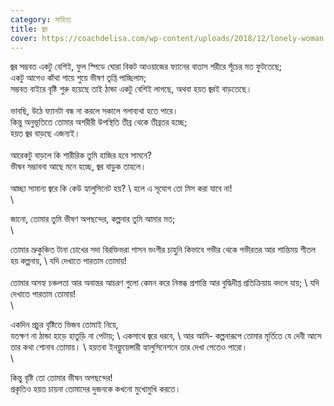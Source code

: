 ```yaml
---
category: সাহিত্য
title: জ্বর
cover: https://coachdelisa.com/wp-content/uploads/2018/12/lonely-woman.jpg
---
```

জ্বর সম্ভবত একটু বেশিই, ফুল স্পিডে ঘোরা বিকট আওয়াজের ফ্যানের বাতাস শরীরে সূঁচের মত ফুটতেছে;\
একটু আগেও কাঁথা গায়ে শুয়ে ভীষণ তৃপ্তি পাচ্ছিলাম; \
সম্ভবত বাইরে বৃষ্টি শুরু হয়েছে তাই ঠান্ডা একটু বেশিই লাগছে, অথবা হয়ত জ্বরই বাড়তেছে।\
\
ভাবছি, উঠে ফ্যানটা বন্ধ না করলে সকালে গলাব্যথা হতে পারে। \
কিন্তু অনুভূতিতে তোমার অশরীরী উপস্থিতি তীব্র থেকে তীব্রতর হচ্ছে; \
হয়ত জ্বর বাড়ছে এজন্যই।\
\
আরেকটু বাড়লে কি শারীরিক তুমি হাজির হবে সামনে? \
ভীষন সম্ভাবনা আছে মনে হচ্ছে, জ্বর বাড়ুক তাহলে। \
\
আচ্ছা সামান্য জ্বরে কি কেউ হ্যালুসিনেট হয়? \ 
হলে এ সূযোগ তো মিস করা যাবে না! \
\


জানো, তোমার তুমি ভীষণ অপছন্দের, কল্পনার তুমি আমার মত; \
\

তোমার ভ্রুকুঞ্চিত টানা চোখের সদা বিরক্তিভরা শাসন ভংগীর চাহুনি কিভাবে গভীর থেকে গভীরতর আর শান্তিময় শীতল হয় কল্পনায়, \ 
যদি দেখাতে পারতাম তোমায়! \
\
তোমার অসহ্য চঞ্চলতা আর অবান্তর আচরণ গুলো কেমন করে নিস্তব্ধ প্রশান্তি আর বুদ্ধিদীপ্ত প্রতিক্রিয়ায় বদলে যায়; \ 
যদি দেখাতে পারতাম তোমায়! \
\

একদিন প্রচুর বৃষ্টিতে ভিজব তোমাই নিয়ে, \
যতক্ষণ না ঠান্ডা হাড়ে হাতুড়ি না পেটায়; \ 
একসাথে জ্বরে ধরবে, \ 
আর আমি- কল্পনারূপে তোমার মূর্তিতে যে দেবী আসে তার কথা শোনাব তোমায়। \ 
হয়তবা ইনফ্লুয়েন্সারী হ্যালুসিনেশনে তার দেখা পেতেও পারো। \
\


কিন্তু বৃষ্টি তো তোমার ভীষন অপছন্দের! \
প্রকৃতিও হয়ত চায়না তোমাদের দুজনকে কখনো মুখোমুখি করতে।

